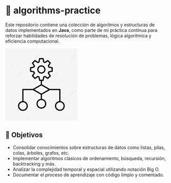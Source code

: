 # 🧠 algorithms-practice

Este repositorio contiene una colección de algoritmos y estructuras de datos implementados en **Java**, como parte de mi práctica continua para reforzar habilidades de resolución de problemas, lógica algorítmica y eficiencia computacional.

![Ilustración de un algoritmo](Algoritmo.png)

## 📌 Objetivos

- Consolidar conocimientos sobre estructuras de datos como listas, pilas, colas, árboles, grafos, etc.
- Implementar algoritmos clásicos de ordenamiento, búsqueda, recursión, backtracking y más.
- Analizar la complejidad temporal y espacial utilizando notación Big O.
- Documentar el proceso de aprendizaje con código limpio y comentado.
